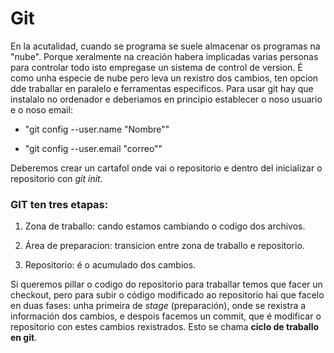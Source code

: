 # Git       
En la acutalidad, cuando se programa se suele almacenar os programas na "nube". Porque xeralmente na creación habera implicadas varias personas para controlar todo isto empregase un sistema de control de version. É como unha especie de nube pero leva un rexistro dos cambios, ten opcion dde traballar en paralelo e ferramentas especificos.
Para usar git hay que instalalo no ordenador e deberiamos en principio establecer o noso usuario e o noso email:

+ "git config --user.name "Nombre""

- "git config --user.email "correo""

Deberemos crear un cartafol onde vai o repositorio e dentro del inicializar o repositorio con *git init*.
### GIT ten tres etapas:
1. Zona de traballo: cando estamos cambiando o codigo dos archivos.

2. Área de preparacion: transicion entre zona de traballo e repositorio.

3. Repositorio: é o acumulado dos cambios.

Si queremos pillar o codigo do repositorio para traballar temos que facer un checkout, pero para subir o código modificado ao repositorio hai que facelo en duas fases: unha primeira de *stage* (preparación), onde se rexistra a información dos cambios, e despois facemos un commit, que é modificar o repositorio con estes cambios rexistrados. Esto se chama **ciclo de traballo en git**.

